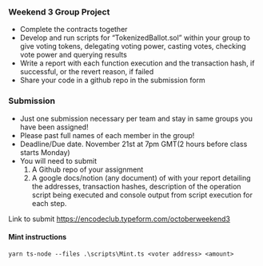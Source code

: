 ### Weekend 3 Group Project
- Complete the contracts together
- Develop and run scripts for “TokenizedBallot.sol” within your group to give voting tokens, delegating voting power, casting votes, checking vote power and querying results
- Write a report with each function execution and the transaction hash, if successful, or the revert reason, if failed
- Share your code in a github repo in the submission form

### Submission
- Just one submission necessary per team and stay in same groups you have been assigned!
- Please past full names of each member in the group!
- Deadline/Due date. November 21st at 7pm GMT(2 hours before class starts Monday)
- You will need to submit 
   1. A Github repo of your assignment
   2. A google docs/notion (any document) of with your report detailing the addresses, transaction hashes, description of the operation script being executed and console output from script execution for each step.

Link to submit
https://encodeclub.typeform.com/octoberweekend3

#### Mint instructions

`yarn ts-node --files .\scripts\Mint.ts <voter address> <amount>`